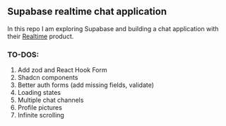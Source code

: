 ## Supabase realtime chat application

In this repo I am exploring Supabase and building a chat application with their [Realtime](https://supabase.com/realtime) product.

### TO-DOS:

1. Add zod and React Hook Form
2. Shadcn components
3. Better auth forms (add missing fields, validate)
4. Loading states
5. Multiple chat channels
6. Profile pictures
7. Infinite scrolling
